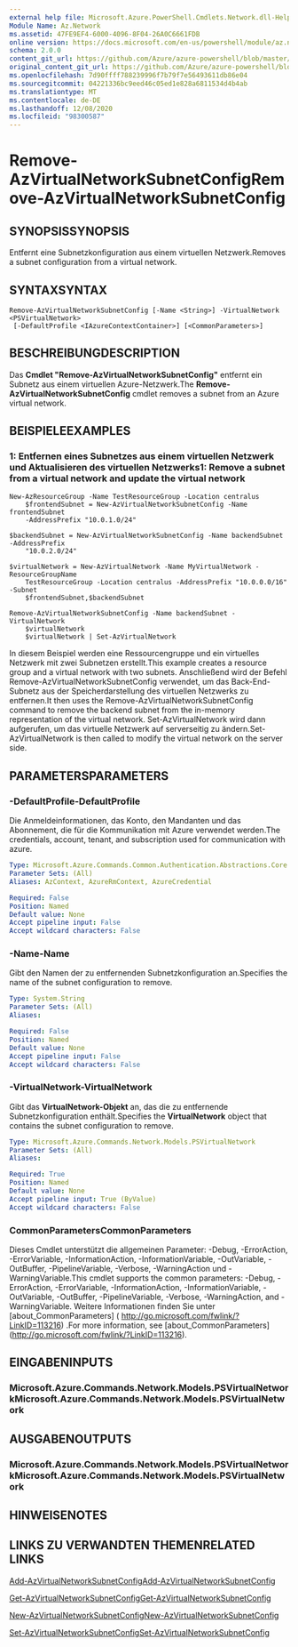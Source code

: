```yaml
---
external help file: Microsoft.Azure.PowerShell.Cmdlets.Network.dll-Help.xml
Module Name: Az.Network
ms.assetid: 47FE9EF4-6000-4096-8F04-26A0C6661FDB
online version: https://docs.microsoft.com/en-us/powershell/module/az.network/remove-azvirtualnetworksubnetconfig
schema: 2.0.0
content_git_url: https://github.com/Azure/azure-powershell/blob/master/src/Network/Network/help/Remove-AzVirtualNetworkSubnetConfig.md
original_content_git_url: https://github.com/Azure/azure-powershell/blob/master/src/Network/Network/help/Remove-AzVirtualNetworkSubnetConfig.md
ms.openlocfilehash: 7d90ffff788239996f7b79f7e56493611db86e04
ms.sourcegitcommit: 04221336bc9eed46c05ed1e828a6811534d4b4ab
ms.translationtype: MT
ms.contentlocale: de-DE
ms.lasthandoff: 12/08/2020
ms.locfileid: "98300587"
---
```

# <span data-ttu-id="616a1-101">Remove-AzVirtualNetworkSubnetConfig</span><span class="sxs-lookup"><span data-stu-id="616a1-101">Remove-AzVirtualNetworkSubnetConfig</span></span>

## <span data-ttu-id="616a1-102">SYNOPSIS</span><span class="sxs-lookup"><span data-stu-id="616a1-102">SYNOPSIS</span></span>
<span data-ttu-id="616a1-103">Entfernt eine Subnetzkonfiguration aus einem virtuellen Netzwerk.</span><span class="sxs-lookup"><span data-stu-id="616a1-103">Removes a subnet configuration from a virtual network.</span></span>

## <span data-ttu-id="616a1-104">SYNTAX</span><span class="sxs-lookup"><span data-stu-id="616a1-104">SYNTAX</span></span>

```
Remove-AzVirtualNetworkSubnetConfig [-Name <String>] -VirtualNetwork <PSVirtualNetwork>
 [-DefaultProfile <IAzureContextContainer>] [<CommonParameters>]
```

## <span data-ttu-id="616a1-105">BESCHREIBUNG</span><span class="sxs-lookup"><span data-stu-id="616a1-105">DESCRIPTION</span></span>
<span data-ttu-id="616a1-106">Das **Cmdlet "Remove-AzVirtualNetworkSubnetConfig"** entfernt ein Subnetz aus einem virtuellen Azure-Netzwerk.</span><span class="sxs-lookup"><span data-stu-id="616a1-106">The **Remove-AzVirtualNetworkSubnetConfig** cmdlet removes a subnet from an Azure virtual network.</span></span>

## <span data-ttu-id="616a1-107">BEISPIELE</span><span class="sxs-lookup"><span data-stu-id="616a1-107">EXAMPLES</span></span>

### <span data-ttu-id="616a1-108">1: Entfernen eines Subnetzes aus einem virtuellen Netzwerk und Aktualisieren des virtuellen Netzwerks</span><span class="sxs-lookup"><span data-stu-id="616a1-108">1: Remove a subnet from a virtual network and update the virtual network</span></span>
```
New-AzResourceGroup -Name TestResourceGroup -Location centralus
    $frontendSubnet = New-AzVirtualNetworkSubnetConfig -Name frontendSubnet 
    -AddressPrefix "10.0.1.0/24"

$backendSubnet = New-AzVirtualNetworkSubnetConfig -Name backendSubnet -AddressPrefix 
    "10.0.2.0/24"

$virtualNetwork = New-AzVirtualNetwork -Name MyVirtualNetwork -ResourceGroupName 
    TestResourceGroup -Location centralus -AddressPrefix "10.0.0.0/16" -Subnet 
    $frontendSubnet,$backendSubnet

Remove-AzVirtualNetworkSubnetConfig -Name backendSubnet -VirtualNetwork 
    $virtualNetwork
    $virtualNetwork | Set-AzVirtualNetwork
```

<span data-ttu-id="616a1-109">In diesem Beispiel werden eine Ressourcengruppe und ein virtuelles Netzwerk mit zwei Subnetzen erstellt.</span><span class="sxs-lookup"><span data-stu-id="616a1-109">This example creates a resource group and a virtual network with two subnets.</span></span> <span data-ttu-id="616a1-110">Anschließend wird der Befehl Remove-AzVirtualNetworkSubnetConfig verwendet, um das Back-End-Subnetz aus der Speicherdarstellung des virtuellen Netzwerks zu entfernen.</span><span class="sxs-lookup"><span data-stu-id="616a1-110">It then uses the Remove-AzVirtualNetworkSubnetConfig command to remove the backend subnet from the in-memory representation of the virtual network.</span></span> <span data-ttu-id="616a1-111">Set-AzVirtualNetwork wird dann aufgerufen, um das virtuelle Netzwerk auf serverseitig zu ändern.</span><span class="sxs-lookup"><span data-stu-id="616a1-111">Set-AzVirtualNetwork is then called to modify the virtual network on the server side.</span></span>

## <span data-ttu-id="616a1-112">PARAMETERS</span><span class="sxs-lookup"><span data-stu-id="616a1-112">PARAMETERS</span></span>

### <span data-ttu-id="616a1-113">-DefaultProfile</span><span class="sxs-lookup"><span data-stu-id="616a1-113">-DefaultProfile</span></span>
<span data-ttu-id="616a1-114">Die Anmeldeinformationen, das Konto, den Mandanten und das Abonnement, die für die Kommunikation mit Azure verwendet werden.</span><span class="sxs-lookup"><span data-stu-id="616a1-114">The credentials, account, tenant, and subscription used for communication with azure.</span></span>

```yaml
Type: Microsoft.Azure.Commands.Common.Authentication.Abstractions.Core.IAzureContextContainer
Parameter Sets: (All)
Aliases: AzContext, AzureRmContext, AzureCredential

Required: False
Position: Named
Default value: None
Accept pipeline input: False
Accept wildcard characters: False
```

### <span data-ttu-id="616a1-115">-Name</span><span class="sxs-lookup"><span data-stu-id="616a1-115">-Name</span></span>
<span data-ttu-id="616a1-116">Gibt den Namen der zu entfernenden Subnetzkonfiguration an.</span><span class="sxs-lookup"><span data-stu-id="616a1-116">Specifies the name of the subnet configuration to remove.</span></span>

```yaml
Type: System.String
Parameter Sets: (All)
Aliases:

Required: False
Position: Named
Default value: None
Accept pipeline input: False
Accept wildcard characters: False
```

### <span data-ttu-id="616a1-117">-VirtualNetwork</span><span class="sxs-lookup"><span data-stu-id="616a1-117">-VirtualNetwork</span></span>
<span data-ttu-id="616a1-118">Gibt das **VirtualNetwork-Objekt** an, das die zu entfernende Subnetzkonfiguration enthält.</span><span class="sxs-lookup"><span data-stu-id="616a1-118">Specifies the **VirtualNetwork** object that contains the subnet configuration to remove.</span></span>

```yaml
Type: Microsoft.Azure.Commands.Network.Models.PSVirtualNetwork
Parameter Sets: (All)
Aliases:

Required: True
Position: Named
Default value: None
Accept pipeline input: True (ByValue)
Accept wildcard characters: False
```

### <span data-ttu-id="616a1-119">CommonParameters</span><span class="sxs-lookup"><span data-stu-id="616a1-119">CommonParameters</span></span>
<span data-ttu-id="616a1-120">Dieses Cmdlet unterstützt die allgemeinen Parameter: -Debug, -ErrorAction, -ErrorVariable, -InformationAction, -InformationVariable, -OutVariable, -OutBuffer, -PipelineVariable, -Verbose, -WarningAction und -WarningVariable.</span><span class="sxs-lookup"><span data-stu-id="616a1-120">This cmdlet supports the common parameters: -Debug, -ErrorAction, -ErrorVariable, -InformationAction, -InformationVariable, -OutVariable, -OutBuffer, -PipelineVariable, -Verbose, -WarningAction, and -WarningVariable.</span></span> <span data-ttu-id="616a1-121">Weitere Informationen finden Sie unter [about_CommonParameters] ( http://go.microsoft.com/fwlink/?LinkID=113216) .</span><span class="sxs-lookup"><span data-stu-id="616a1-121">For more information, see [about_CommonParameters] (http://go.microsoft.com/fwlink/?LinkID=113216).</span></span>

## <span data-ttu-id="616a1-122">EINGABEN</span><span class="sxs-lookup"><span data-stu-id="616a1-122">INPUTS</span></span>

### <span data-ttu-id="616a1-123">Microsoft.Azure.Commands.Network.Models.PSVirtualNetwork</span><span class="sxs-lookup"><span data-stu-id="616a1-123">Microsoft.Azure.Commands.Network.Models.PSVirtualNetwork</span></span>

## <span data-ttu-id="616a1-124">AUSGABEN</span><span class="sxs-lookup"><span data-stu-id="616a1-124">OUTPUTS</span></span>

### <span data-ttu-id="616a1-125">Microsoft.Azure.Commands.Network.Models.PSVirtualNetwork</span><span class="sxs-lookup"><span data-stu-id="616a1-125">Microsoft.Azure.Commands.Network.Models.PSVirtualNetwork</span></span>

## <span data-ttu-id="616a1-126">HINWEISE</span><span class="sxs-lookup"><span data-stu-id="616a1-126">NOTES</span></span>

## <span data-ttu-id="616a1-127">LINKS ZU VERWANDTEN THEMEN</span><span class="sxs-lookup"><span data-stu-id="616a1-127">RELATED LINKS</span></span>

[<span data-ttu-id="616a1-128">Add-AzVirtualNetworkSubnetConfig</span><span class="sxs-lookup"><span data-stu-id="616a1-128">Add-AzVirtualNetworkSubnetConfig</span></span>](./Add-AzVirtualNetworkSubnetConfig.md)

[<span data-ttu-id="616a1-129">Get-AzVirtualNetworkSubnetConfig</span><span class="sxs-lookup"><span data-stu-id="616a1-129">Get-AzVirtualNetworkSubnetConfig</span></span>](./Get-AzVirtualNetworkSubnetConfig.md)

[<span data-ttu-id="616a1-130">New-AzVirtualNetworkSubnetConfig</span><span class="sxs-lookup"><span data-stu-id="616a1-130">New-AzVirtualNetworkSubnetConfig</span></span>](./New-AzVirtualNetworkSubnetConfig.md)

[<span data-ttu-id="616a1-131">Set-AzVirtualNetworkSubnetConfig</span><span class="sxs-lookup"><span data-stu-id="616a1-131">Set-AzVirtualNetworkSubnetConfig</span></span>](./Set-AzVirtualNetworkSubnetConfig.md)


